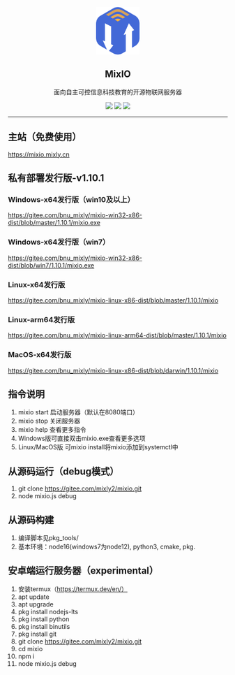<p align="center">
  <a href="https://mixio.mixly.cn">
    <img src="img/shortcut.png" width="100" alt="MixIO">
  </a>
</p>
<h2 align="center">MixIO</h2>
<p align="center">
  面向自主可控信息科技教育的开源物联网服务器
</p>

<div align="center">
    <img src="https://img.shields.io/badge/license-MPL-red">
    <img src="https://img.shields.io/badge/version-1.10.0-green">
    <img src="https://img.shields.io/badge/nodejs-16.17.0-blue">
</div>

---

## 主站（免费使用）
https://mixio.mixly.cn

## 私有部署发行版-v1.10.1

### Windows-x64发行版（win10及以上）
https://gitee.com/bnu_mixly/mixio-win32-x86-dist/blob/master/1.10.1/mixio.exe

### Windows-x64发行版（win7）
https://gitee.com/bnu_mixly/mixio-win32-x86-dist/blob/win7/1.10.1/mixio.exe

### Linux-x64发行版
https://gitee.com/bnu_mixly/mixio-linux-x86-dist/blob/master/1.10.1/mixio

### Linux-arm64发行版
https://gitee.com/bnu_mixly/mixio-linux-arm64-dist/blob/master/1.10.1/mixio

### MacOS-x64发行版
https://gitee.com/bnu_mixly/mixio-linux-x86-dist/blob/darwin/1.10.1/mixio


## 指令说明
1. mixio start 启动服务器（默认在8080端口）
2. mixio stop 关闭服务器
3. mixio help 查看更多指令
4. Windows版可直接双击mixio.exe查看更多选项
5. Linux/MacOS版 可mixio install将mixio添加到systemctl中

## 从源码运行（debug模式）
1. git clone https://gitee.com/mixly2/mixio.git
2. node mixio.js debug

## 从源码构建
1. 编译脚本见pkg_tools/
2. 基本环境：node16(windows7为node12), python3, cmake, pkg.

## 安卓端运行服务器（experimental）
1. 安装termux（https://termux.dev/en/）
2. apt update
3. apt upgrade
4. pkg install nodejs-lts
5. pkg install python
6. pkg install binutils
7. pkg install git
8. git clone https://gitee.com/mixly2/mixio.git
9. cd mixio
10. npm i
11. node mixio.js debug